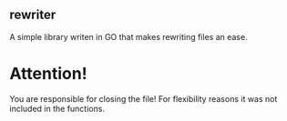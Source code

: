 ## rewriter
A simple library writen in GO that makes rewriting files an ease.

# Attention!
You are responsible for closing the file! For flexibility reasons it was not included in the functions.
